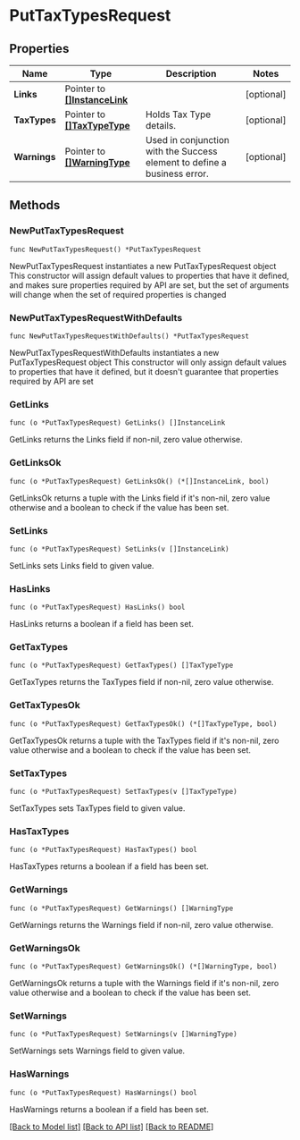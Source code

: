 # PutTaxTypesRequest

## Properties

Name | Type | Description | Notes
------------ | ------------- | ------------- | -------------
**Links** | Pointer to [**[]InstanceLink**](InstanceLink.md) |  | [optional] 
**TaxTypes** | Pointer to [**[]TaxTypeType**](TaxTypeType.md) | Holds Tax Type details. | [optional] 
**Warnings** | Pointer to [**[]WarningType**](WarningType.md) | Used in conjunction with the Success element to define a business error. | [optional] 

## Methods

### NewPutTaxTypesRequest

`func NewPutTaxTypesRequest() *PutTaxTypesRequest`

NewPutTaxTypesRequest instantiates a new PutTaxTypesRequest object
This constructor will assign default values to properties that have it defined,
and makes sure properties required by API are set, but the set of arguments
will change when the set of required properties is changed

### NewPutTaxTypesRequestWithDefaults

`func NewPutTaxTypesRequestWithDefaults() *PutTaxTypesRequest`

NewPutTaxTypesRequestWithDefaults instantiates a new PutTaxTypesRequest object
This constructor will only assign default values to properties that have it defined,
but it doesn't guarantee that properties required by API are set

### GetLinks

`func (o *PutTaxTypesRequest) GetLinks() []InstanceLink`

GetLinks returns the Links field if non-nil, zero value otherwise.

### GetLinksOk

`func (o *PutTaxTypesRequest) GetLinksOk() (*[]InstanceLink, bool)`

GetLinksOk returns a tuple with the Links field if it's non-nil, zero value otherwise
and a boolean to check if the value has been set.

### SetLinks

`func (o *PutTaxTypesRequest) SetLinks(v []InstanceLink)`

SetLinks sets Links field to given value.

### HasLinks

`func (o *PutTaxTypesRequest) HasLinks() bool`

HasLinks returns a boolean if a field has been set.

### GetTaxTypes

`func (o *PutTaxTypesRequest) GetTaxTypes() []TaxTypeType`

GetTaxTypes returns the TaxTypes field if non-nil, zero value otherwise.

### GetTaxTypesOk

`func (o *PutTaxTypesRequest) GetTaxTypesOk() (*[]TaxTypeType, bool)`

GetTaxTypesOk returns a tuple with the TaxTypes field if it's non-nil, zero value otherwise
and a boolean to check if the value has been set.

### SetTaxTypes

`func (o *PutTaxTypesRequest) SetTaxTypes(v []TaxTypeType)`

SetTaxTypes sets TaxTypes field to given value.

### HasTaxTypes

`func (o *PutTaxTypesRequest) HasTaxTypes() bool`

HasTaxTypes returns a boolean if a field has been set.

### GetWarnings

`func (o *PutTaxTypesRequest) GetWarnings() []WarningType`

GetWarnings returns the Warnings field if non-nil, zero value otherwise.

### GetWarningsOk

`func (o *PutTaxTypesRequest) GetWarningsOk() (*[]WarningType, bool)`

GetWarningsOk returns a tuple with the Warnings field if it's non-nil, zero value otherwise
and a boolean to check if the value has been set.

### SetWarnings

`func (o *PutTaxTypesRequest) SetWarnings(v []WarningType)`

SetWarnings sets Warnings field to given value.

### HasWarnings

`func (o *PutTaxTypesRequest) HasWarnings() bool`

HasWarnings returns a boolean if a field has been set.


[[Back to Model list]](../README.md#documentation-for-models) [[Back to API list]](../README.md#documentation-for-api-endpoints) [[Back to README]](../README.md)



